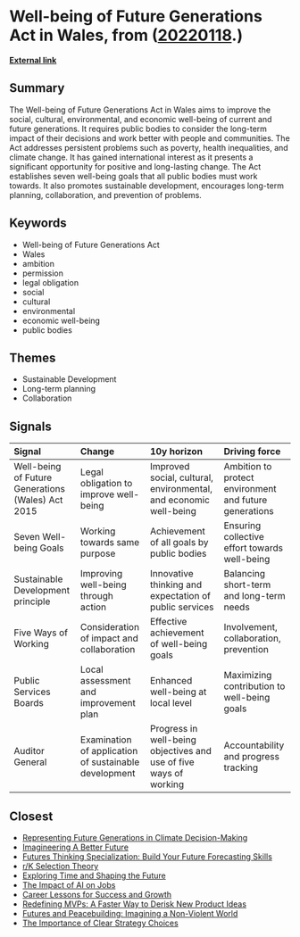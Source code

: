 # __Well-being of Future Generations Act in Wales__, from ([20220118](https://kghosh.substack.com/p/20220118).)

__[External link](https://www.futuregenerations.wales/about-us/future-generations-act)__



## Summary

The Well-being of Future Generations Act in Wales aims to improve the social, cultural, environmental, and economic well-being of current and future generations. It requires public bodies to consider the long-term impact of their decisions and work better with people and communities. The Act addresses persistent problems such as poverty, health inequalities, and climate change. It has gained international interest as it presents a significant opportunity for positive and long-lasting change. The Act establishes seven well-being goals that all public bodies must work towards. It also promotes sustainable development, encourages long-term planning, collaboration, and prevention of problems.

## Keywords

* Well-being of Future Generations Act
* Wales
* ambition
* permission
* legal obligation
* social
* cultural
* environmental
* economic well-being
* public bodies

## Themes

* Sustainable Development
* Long-term planning
* Collaboration

## Signals

| Signal                                            | Change                                                | 10y horizon                                                       | Driving force                                          |
|:--------------------------------------------------|:------------------------------------------------------|:------------------------------------------------------------------|:-------------------------------------------------------|
| Well-being of Future Generations (Wales) Act 2015 | Legal obligation to improve well-being                | Improved social, cultural, environmental, and economic well-being | Ambition to protect environment and future generations |
| Seven Well-being Goals                            | Working towards same purpose                          | Achievement of all goals by public bodies                         | Ensuring collective effort towards well-being          |
| Sustainable Development principle                 | Improving well-being through action                   | Innovative thinking and expectation of public services            | Balancing short-term and long-term needs               |
| Five Ways of Working                              | Consideration of impact and collaboration             | Effective achievement of well-being goals                         | Involvement, collaboration, prevention                 |
| Public Services Boards                            | Local assessment and improvement plan                 | Enhanced well-being at local level                                | Maximizing contribution to well-being goals            |
| Auditor General                                   | Examination of application of sustainable development | Progress in well-being objectives and use of five ways of working | Accountability and progress tracking                   |

## Closest

* [Representing Future Generations in Climate Decision-Making](32228bbf929d81d39a1808dd9b7c4493)
* [Imagineering A Better Future](c8574c3fabcddaff47072c5b93a50476)
* [Futures Thinking Specialization: Build Your Future Forecasting Skills](226ad3d32e12d879b3dc823094486440)
* [r/K Selection Theory](b22f6127f5116f8cfd09817f672db4c3)
* [Exploring Time and Shaping the Future](2f66695f2596205814b8aeb4dc746072)
* [The Impact of AI on Jobs](17cff4adea214f71c7a5eed15307b0e7)
* [Career Lessons for Success and Growth](a06d27f1dd5a2328ba6aa8854abc5318)
* [Redefining MVPs: A Faster Way to Derisk New Product Ideas](5f1854892dfd2f3bd837d7e5db7369ee)
* [Futures and Peacebuilding: Imagining a Non-Violent World](ec1cd3015f7369374399a6446dc13586)
* [The Importance of Clear Strategy Choices](b393d3164c1634957a3bc8e2ae733b41)